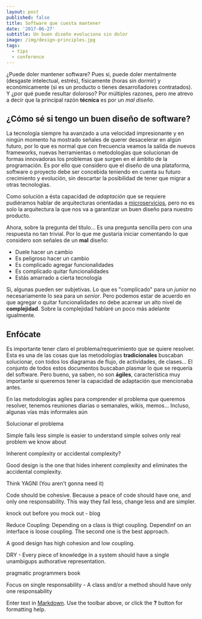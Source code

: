 ```yaml
---
layout: post
published: false
title: Software que cuesta mantener
date: '2017-06-27'
subtitle: Un buen diseño evoluciona sin dolor
image: /img/design-principles.jpg
tags:
  - tips
  - conference
---
```

¿Puede doler mantener software? Pues si, puede doler mentalmente (desgaste intelectual, estrés), físicamente (horas sin dormir) y económicamente (si es un producto o tienes desarrolladores contratados). Y ¿por qué puede resultar doloroso? Por múltiples razones, pero me atrevo a decir que la principal razón **técnica** es por un _mal diseño_.

## ¿Cómo sé si tengo un buen diseño de software?

La tecnología siempre ha avanzado a una velocidad impresionante y en ningún momento ha mostrado señales de querer desacelerar en algún futuro, por lo que es normal que con frecuencia veamos la salida de nuevos frameworks, nuevas herramientas o metodologías que solucionan de formas innovadoras los problemas que surgen en el ámbito de la programación. Es por ello que considero que el diseño de una plataforma, software o proyecto debe ser concebida teniendo en cuenta su futuro crecimiento y evolución, sin descartar la posibilidad de tener que migrar a otras tecnologías.

Como solución a ésta capacidad de _adaptación_ que se requiere pudiéramos hablar de arquitecturas orientadas a [microservicios](https://martinfowler.com/articles/microservices.html), pero no es solo la arquitectura la que nos va a garantizar un buen diseño para nuestro producto.

Ahora, sobre la pregunta del título... Es una pregunta sencilla pero con una respuesta no tan trivial. Por lo que me gustaría iniciar comentando lo que considero son señales de un **mal** diseño:

- Duele hacer un cambio
- Es peligroso hacer un cambio
- Es complicado agregar funcionalidades
- Es complicado quitar funcionalidades
- Estás amarrado a cierta tecnología

Si, algunas pueden ser subjetivas. Lo que es "complicado" para un _junior_ no necesariamente lo sea para un _senior_. Pero podemos estar de acuerdo en que agregar o quitar funcionalidades no debe acarrear un alto nivel de **complejidad**. Sobre la complejidad hablaré un poco más adelante igualmente.

## Enfócate

Es importante tener claro el problema/requerimiento que se quiere resolver. Esta es una de las cosas que las metodologías __tradicionales__ buscaban solucionar, con todos los diagramas de flujo, de actividades, de clases... El conjunto de todos estos documentos buscaban plasmar lo que se requería del software. Pero bueno, ya saben, no son **ágiles**, característica muy importante si queremos tener la capacidad de adaptación que mencionaba antes.

En las metodologías agíles para comprender el problema que queremos resolver, tenemos reuniones diarias o semanales, wikis, memos... Incluso, algunas vías más informales aún


Solucionar el problema 

Simple fails less
simple is easier to understand
simple solves only real problem we know about

Inherent complexity or accidental complexity?

Good design is the one that hides inherent complexity and eliminates the accidental complexity.

Think YAGNI (You aren't gonna need it)

Code should be cohesive. Because a peace of code should have one, and only one responsability. This way they fail less, change less and are simpler.

knock out before you mock out - blog

Reduce Coupling: Depending on a class is thigt coupling. Dependinf on an interface is loose coupling. The second one is the best approach. 

A good design has high cohesion and low coupling.

DRY - Every piece of knowledge in a system should have a single unambigups authorative representation.

pragmatic programmers book

Focus on single responsability - A class and/or a method should have only one responsability

Enter text in [Markdown](http://daringfireball.net/projects/markdown/). Use the toolbar above, or click the **?** button for formatting help.
